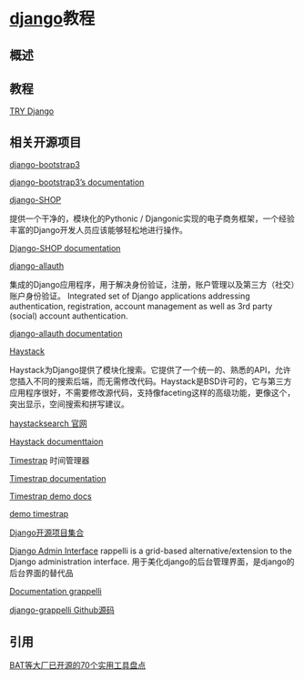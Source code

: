 # [django]()教程

## 概述



## 教程

[TRY Django](http://campus.codeschool.com/courses/try-django/level/1/section/1/what-is-django)


## 相关开源项目




[django-bootstrap3](https://github.com/dyve/django-bootstrap3)

[ django-bootstrap3’s documentation](http://django-bootstrap3.readthedocs.io/en/latest/)

[django-SHOP](https://github.com/awesto/django-shop)

提供一个干净的，模块化的Pythonic / Djangonic实现的电子商务框架，一个经验丰富的Django开发人员应该能够轻松地进行操作。

[Django-SHOP documentation](http://django-shop.readthedocs.io/en/latest/index.html)

[django-allauth](https://github.com/pennersr/django-allauth)

集成的Django应用程序，用于解决身份验证，注册，账户管理以及第三方（社交）账户身份验证。
Integrated set of Django applications addressing authentication, registration, 
account management as well as 3rd party (social) account authentication.

[django-allauth documentation](https://www.intenct.nl/projects/django-allauth/)

[Haystack](https://github.com/django-haystack/django-haystack)

Haystack为Django提供了模块化搜索。它提供了一个统一的、熟悉的API，允许您插入不同的搜索后端，而无需修改代码。Haystack是BSD许可的，它与第三方应用程序很好，不需要修改源代码，支持像faceting这样的高级功能，更像这个，突出显示，空间搜索和拼写建议。

[haystacksearch 官网](http://haystacksearch.org)

[Haystack documenttaion](http://django-haystack.readthedocs.io/en/master/)


[Timestrap](https://github.com/overshard/timestrap)
时间管理器

[Timestrap documentation](http://docs.gettimestrap.com/en/latest/)

[Timestrap demo docs](http://docs.gettimestrap.com/en/latest/introduction/demo.html)

[demo timestrap](https://timestrap.herokuapp.com/timesheet/)

[]()

[]()

[]()


[]()

[]()

[]()

[]()

[]()

[]()

[]()

[Django开源项目集合](https://juejin.im/repos/filtered?tag=Python_Web%20开发_Django)


[Django Admin Interface](http://grappelliproject.com)
rappelli is a grid-based alternative/extension to the Django administration interface.
用于美化django的后台管理界面，是django的后台界面的替代品


[Documentation grappelli](https://django-grappelli.readthedocs.io/en/latest/index.html)

[django-grappelli Github源码](https://github.com/sehmaschine/django-grappelli)










## 引用


[BAT等大厂已开源的70个实用工具盘点](https://juejin.im/post/59df812c51882578b43e3af7)

[]()

[]()

